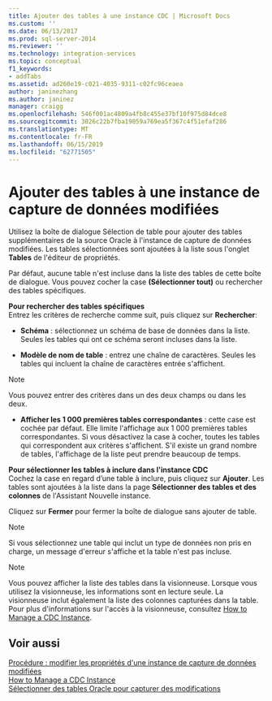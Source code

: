 ```yaml
---
title: Ajouter des tables à une instance CDC | Microsoft Docs
ms.custom: ''
ms.date: 06/13/2017
ms.prod: sql-server-2014
ms.reviewer: ''
ms.technology: integration-services
ms.topic: conceptual
f1_keywords:
- addTabs
ms.assetid: ad260e19-c021-4035-9311-c02fc96ceaea
author: janinezhang
ms.author: janinez
manager: craigg
ms.openlocfilehash: 546f001ac4809a4fb8c455e37bf10f975d84dce8
ms.sourcegitcommit: 3026c22b7fba19059a769ea5f367c4f51efaf286
ms.translationtype: MT
ms.contentlocale: fr-FR
ms.lasthandoff: 06/15/2019
ms.locfileid: "62771505"
---
```

# <a name="add-tables-to-a-cdc-instance"></a>Ajouter des tables à une instance de capture de données modifiées
  Utilisez la boîte de dialogue Sélection de table pour ajouter des tables supplémentaires de la source Oracle à l'instance de capture de données modifiées. Les tables sélectionnées sont ajoutées à la liste sous l'onglet **Tables** de l'éditeur de propriétés.  
  
 Par défaut, aucune table n'est incluse dans la liste des tables de cette boîte de dialogue. Vous pouvez cocher la case **(Sélectionner tout)** ou rechercher des tables spécifiques.  
  
 **Pour rechercher des tables spécifiques**  
 Entrez les critères de recherche comme suit, puis cliquez sur **Rechercher**:  
  
-   **Schéma** : sélectionnez un schéma de base de données dans la liste. Seules les tables qui ont ce schéma seront incluses dans la liste.  
  
-   **Modèle de nom de table** : entrez une chaîne de caractères. Seules les tables qui incluent la chaîne de caractères entrée s'affichent.  
  
> [!NOTE]  
>  Vous pouvez entrer des critères dans un des deux champs ou dans les deux.  
  
-   **Afficher les 1 000 premières tables correspondantes** : cette case est cochée par défaut. Elle limite l'affichage aux 1 000 premières tables correspondantes. Si vous désactivez la case à cocher, toutes les tables qui correspondent aux critères s'affichent. S'il existe un grand nombre de tables, l'affichage de la liste peut prendre beaucoup de temps.  
  
 **Pour sélectionner les tables à inclure dans l'instance CDC**  
 Cochez la case en regard d’une table à inclure, puis cliquez sur **Ajouter**. Les tables sont ajoutées à la liste dans la page **Sélectionner des tables et des colonnes** de l'Assistant Nouvelle instance.  
  
 Cliquez sur **Fermer** pour fermer la boîte de dialogue sans ajouter de table.  
  
> [!NOTE]  
>  Si vous sélectionnez une table qui inclut un type de données non pris en charge, un message d'erreur s'affiche et la table n'est pas incluse.  
  
> [!NOTE]  
>  Vous pouvez afficher la liste des tables dans la visionneuse. Lorsque vous utilisez la visionneuse, les informations sont en lecture seule. La visionneuse inclut également la liste des colonnes capturées dans la table. Pour plus d'informations sur l'accès à la visionneuse, consultez [How to Manage a CDC Instance](manage-a-cdc-instance.md).  
  
## <a name="see-also"></a>Voir aussi  
 [Procédure : modifier les propriétés d'une instance de capture de données modifiées](how-to-edit-the-cdc-instance-properties.md)   
 [How to Manage a CDC Instance](manage-a-cdc-instance.md)   
 [Sélectionner des tables Oracle pour capturer des modifications](select-oracle-tables-for-capturing-changes.md)  
  
  
